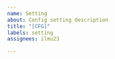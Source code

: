 ```yaml
---
name: Setting
about: Config setting description
title: "[CFG]"
labels: setting
assignees: ilmu23

---
```



